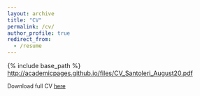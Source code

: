 ```yaml
---
layout: archive
title: "CV"
permalink: /cv/
author_profile: true
redirect_from:
  - /resume
---
```


{% include base_path %}
http://academicpages.github.io/files/CV_Santoleri_August20.pdf

<span style="font-size:0.9em;">Download full CV [here](http://academicpages.github.io/files/CV_Santoleri_August20.pdf)</span>
